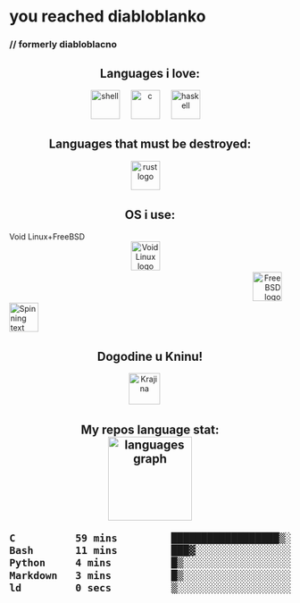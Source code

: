 # you reached diabloblanko
### // formerly diabloblacno


<h2 align="center">Languages i love:</h2>


<div align="center">
  <img src="https://cdn.jsdelivr.net/gh/devicons/devicon/icons/bash/bash-original.svg" height="52" alt="shell"  />
  <img width="12" />
  <img src="https://cdn.jsdelivr.net/gh/devicons/devicon/icons/c/c-original.svg" height="52" alt="c " />
  <img width="12" />
  <img src="https://cdn.jsdelivr.net/gh/devicons/devicon/icons/haskell/haskell-original.svg" height="52" alt="haskell" />
  <img width="12" />
  </div>

<h2 align="center"> Languages that must be destroyed:</h2>
<div align="center">
  <img src="https://cdn.jsdelivr.net/gh/devicons/devicon/icons/rust/rust-original.svg" height="52" alt="rust logo"  />
  <img width="12" />
 </div>

<h2 align="center"> OS i use:</h2>
<div align="left"> Void Linux+FreeBSD</div>
<div align="center">
  <img src="https://voidlinux.org/assets/img/void_bg.png" height="52" alt="Void Linux logo"/>
  <img width=12 />
</div>
<div align="right">
  <img src="https://encrypted-tbn0.gstatic.com/images?q=tbn:ANd9GcQK3Ix2WbG4dAhXDhzZQ9uczNBUGgNpHb72Qw&s" height="52" alt="FreeBSD logo"/>
  <img width="12" />
<div align="left">
  <img src="https://freshports.org/images/notbug.gif" height="52" alt="Spinning text 'Krajina'" />
  <img width="12" /> 
</div>


<h2 align="center"> Dogodine u Kninu!</h2>
<div align="center">
      <img src="https://web.archive.org/web/20120416153517if_/http://www.vladarsk.com/user/cimage/kra.gif" height="56" alt="Krajina" />
      <img width="16" />
</div>

<h2 align="center"> My repos language stat:
<div align="center">
  <img src="https://github-readme-stats.vercel.app/api/top-langs/?username=diabloblanko&layout=compact&theme=nord&hide_title=true&card_width=150" height="150" alt="languages graph"  />
</div>
<!--START_SECTION:waka-->

```txt
C          59 mins         ██████████████████▒░░░░░░   73.59 %
Bash       11 mins         ███▓░░░░░░░░░░░░░░░░░░░░░   14.03 %
Python     4 mins          █▒░░░░░░░░░░░░░░░░░░░░░░░   05.41 %
Markdown   3 mins          █▒░░░░░░░░░░░░░░░░░░░░░░░   04.85 %
ld         0 secs          ▒░░░░░░░░░░░░░░░░░░░░░░░░   00.96 %
```

<!--END_SECTION:waka-->

